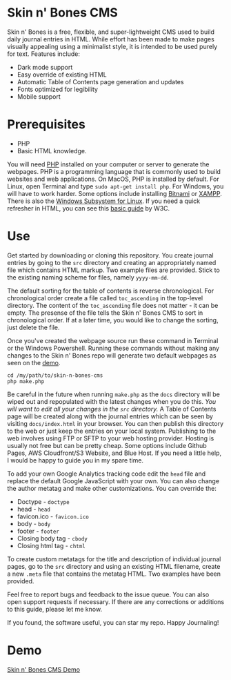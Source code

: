 # Skin n' Bones CMS
Skin n' Bones is a free, flexible, and super-lightweight CMS used to build daily journal entries in HTML. While effort has been made to make pages visually appealing using a minimalist style, it is intended to be used purely for text. Features include:

* Dark mode support
* Easy override of existing HTML
* Automatic Table of Contents page generation and updates
* Fonts optimized for legibility
* Mobile support

# Prerequisites
* PHP
* Basic HTML knowledge.

You will need [PHP](https://www.php.net) installed on your computer or server to generate the webpages. PHP is a programming language that is commonly used to build websites and web applications. On MacOS, PHP is installed by default. For Linux, open Terminal and type `sudo apt-get install php`. For Windows, you will have to work harder. Some options include installing [Bitnami](https://bitnami.com/stack/wamp/installer) or [XAMPP](https://www.apachefriends.org/index.html). There is also the [Windows Subsystem for Linux](https://docs.microsoft.com/en-us/windows/wsl/install-win10). If you need a quick refresher in HTML, you can see this [basic guide](https://www.w3.org/MarkUp/Guide) by W3C.

# Use

Get started by downloading or cloning this repository. You create journal entries by going to the `src` directory and creating an appropriately named file which contains HTML markup. Two example files are provided. Stick to the existing naming scheme for files, namely `yyyy-mm-dd`.

The default sorting for the table of contents is reverse chronological. For chronological order create a file called `toc_ascending` in the top-level directory. The content of the `toc_ascending` file does not matter - it can be empty. The presense of the file tells the Skin n' Bones CMS to sort in chronological order. If at a later time, you would like to change the sorting, just delete the file.

Once you've created the webpage source run these command in Terminal or the Windows Powershell. Running these commands without making any changes to the Skin n' Bones repo will generate two default webpages as seen on the [demo](https://skin-n-bones-cms.pmagunia.com).

`cd /my/path/to/skin-n-bones-cms`  
`php make.php`

Be careful in the future when running `make.php` as the `docs` directory will be wiped out and repopulated with the latest changes when you do this. *You will want to edit all your changes in the `src` directory.* A Table of Contents page will be created along with the journal entries which can be seen by visiting `docs/index.html` in your browser. You can then publish this directory to the web or just keep the entries on your local system. Publishing to the web involves using FTP or SFTP to your web hosting provider. Hosting is usually not free but can be pretty cheap. Some options include Github Pages, AWS Cloudfront/S3 Website, and Blue Host. If you need a little help, I would be happy to guide you in my spare time.

To add your own Google Analytics tracking code edit the `head` file and replace the default Google JavaScript with your own. You can also change the author metatag and make other customizations. You can override the:

* Doctype - `doctype`
* head - `head`
* favicon.ico - `favicon.ico`
* body - `body`
* footer - `footer`
* Closing body tag - `cbody`
* Closing html tag - `chtml`

To create custom metatags for the title and description of individual journal pages, go to the `src` directory and using an existing HTML filename, create a new `.meta` file that contains the metatag HTML. Two examples have been provided.

Feel free to report bugs and feedback to the issue queue. You can also open support requests if necessary. If there are any corrections or additions to this guide, please let me know.

If you found, the software useful, you can star my repo. Happy Journaling!

# Demo
[Skin n' Bones CMS Demo](https://skin-n-bones-cms.pmagunia.com)
